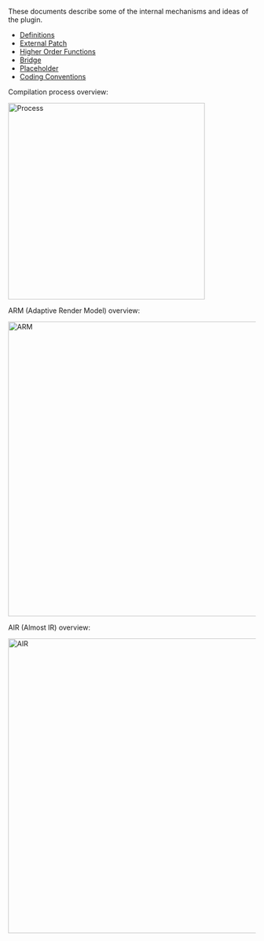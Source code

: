 These documents describe some of the internal mechanisms and ideas of the plugin.

* [Definitions](Definitions.md)
* [External Patch](ExternalPatch.md)
* [Higher Order Functions](HigherOrder.md)
* [Bridge](Bridge.md)
* [Placeholder](Placeholder.md)
* [Coding Conventions](CodingConventions.md)

Compilation process overview:

<img src="https://github.com/spxbhuhb/rui/assets/16266294/2a5bcd11-6946-4882-9f44-302f39056a45" alt="Process" style="width: 400px"/>

ARM (Adaptive Render Model) overview:

<img src="https://github.com/spxbhuhb/rui/assets/16266294/e2b5b8dc-b454-42eb-b544-13ffec8d0a26" alt="ARM" style="width: 600px"/>

AIR (Almost IR) overview:

<img src="https://github.com/spxbhuhb/rui/assets/16266294/61cadad0-1387-41e5-b0e5-ca2ddbc2cf64" alt="AIR" style="height: 600px"/>
